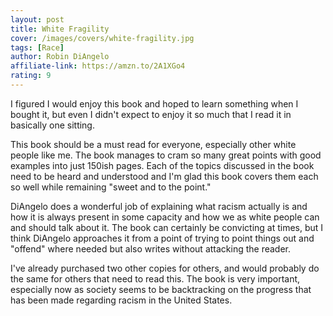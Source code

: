 ```yaml
---
layout: post
title: White Fragility
cover: /images/covers/white-fragility.jpg
tags: [Race]
author: Robin DiAngelo
affiliate-link: https://amzn.to/2A1XGo4
rating: 9
---
```


I figured I would enjoy this book and hoped to learn something when I bought it, but even I didn't expect to enjoy it so much that I read it in basically one sitting.

This book should be a must read for everyone, especially other white people like me. The book manages to cram so many great points with good examples into just 150ish pages. Each of the topics discussed in the book need to be heard and understood and I'm glad this book covers them each so well while remaining "sweet and to the point."

DiAngelo does a wonderful job of explaining what racism actually is and how it is always present in some capacity and how we as white people can and should talk about it. The book can certainly be convicting at times, but I think DiAngelo approaches it from a point of trying to point things out and "offend" where needed but also writes without attacking the reader.

I've already purchased two other copies for others, and would probably do the same for others that need to read this. The book is very important, especially now as society seems to be backtracking on the progress that has been made regarding racism in the United States.